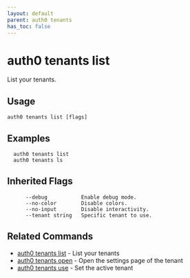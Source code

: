 ```yaml
---
layout: default
parent: auth0 tenants
has_toc: false
---
```

# auth0 tenants list

List your tenants.

## Usage
```
auth0 tenants list [flags]
```

## Examples

```
  auth0 tenants list
  auth0 tenants ls
```




## Inherited Flags

```
      --debug           Enable debug mode.
      --no-color        Disable colors.
      --no-input        Disable interactivity.
      --tenant string   Specific tenant to use.
```


## Related Commands

- [auth0 tenants list](auth0_tenants_list.md) - List your tenants
- [auth0 tenants open](auth0_tenants_open.md) - Open the settings page of the tenant
- [auth0 tenants use](auth0_tenants_use.md) - Set the active tenant



